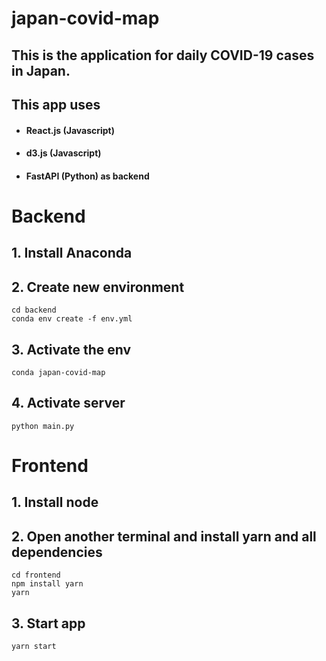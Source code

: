 # japan-covid-map

## This is the application for daily COVID-19 cases in Japan.
## This app uses 
- #### React.js (Javascript)
- #### d3.js (Javascript)
- #### FastAPI (Python) as backend

# Backend
## 1. Install Anaconda
## 2. Create new environment
```
cd backend
conda env create -f env.yml
``` 
## 3. Activate the env
```
conda japan-covid-map
```
## 4. Activate server
```
python main.py
```

# Frontend
## 1. Install node
## 2. Open another terminal and install yarn and all dependencies
```
cd frontend
npm install yarn
yarn
``` 
## 3. Start app
```
yarn start
```